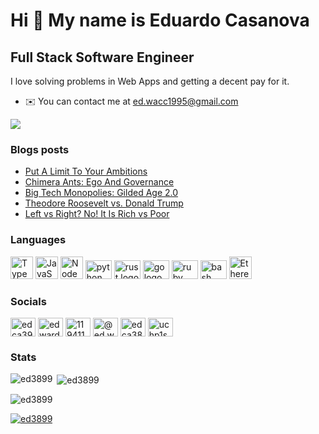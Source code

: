 Hi 👋 My name is Eduardo Casanova
=================================

Full Stack Software Engineer
----------------------------

I love solving problems in Web Apps and getting a decent pay for it.

* ✉️  You can contact me at [ed.wacc1995@gmail.com](mailto:ed.wacc1995@gmail.com)

<a href="https://www.github.com/ed3899" target="_blank" rel="noreferrer"><img
src="https://img.shields.io/github/followers/ed3899?logo=github&style=for-the-badge&color=22c55e&labelColor=1c1917" /></a>

### Blogs posts
<!-- BLOG-POST-LIST:START -->
- [Put A Limit To Your Ambitions](https://medium.com/@ed.wacc1995/put-a-limit-to-your-ambitions-d2972d06029e?source=rss-bcf029f2b23f------2)
- [Chimera Ants: Ego And Governance](https://medium.com/@ed.wacc1995/chimera-ants-ego-and-governance-6c1975a39e0c?source=rss-bcf029f2b23f------2)
- [Big Tech Monopolies: Gilded Age 2.0](https://medium.com/@ed.wacc1995/big-tech-monopolies-gilded-age-2-0-4bc45ceb59c3?source=rss-bcf029f2b23f------2)
- [Theodore Roosevelt vs. Donald Trump](https://medium.com/@ed.wacc1995/theodore-roosevelt-vs-donald-trump-02ac7f121afc?source=rss-bcf029f2b23f------2)
- [Left vs Right? No! It Is Rich vs Poor](https://medium.com/@ed.wacc1995/left-vs-right-no-it-is-rich-vs-poor-0b4b0675e05e?source=rss-bcf029f2b23f------2)
<!-- BLOG-POST-LIST:END -->

### Languages
<p align="left">
  <a href="https://www.typescriptlang.org/" target="_blank" rel="noreferrer"><img src="https://raw.githubusercontent.com/danielcranney/readme-generator/main/public/icons/skills/typescript-colored.svg" width="36" height="36" alt="TypeScript" /></a>
  <a href="https://developer.mozilla.org/en-US/docs/Web/JavaScript" target="_blank" rel="noreferrer"><img src="https://raw.githubusercontent.com/danielcranney/readme-generator/main/public/icons/skills/javascript-colored.svg" width="36" height="36" alt="JavaScript" /></a>
  <a href="https://nodejs.org/en/" target="_blank" rel="noreferrer"><img src="https://raw.githubusercontent.com/danielcranney/readme-generator/main/public/icons/skills/nodejs-colored.svg" width="36" height="36" alt="NodeJS" /></a>
  <img src="https://cdn.jsdelivr.net/gh/devicons/devicon/icons/python/python-original.svg" height="30" width="42" alt="python logo"  />
  <img src="https://cdn.jsdelivr.net/gh/devicons/devicon/icons/rust/rust-plain.svg" height="30" width="42" alt="rust logo"  />
  <img src="https://cdn.jsdelivr.net/gh/devicons/devicon/icons/go/go-original.svg" height="30" width="42" alt="go logo"  />
  <img src="https://cdn.jsdelivr.net/gh/devicons/devicon/icons/ruby/ruby-original.svg" height="30" width="42" alt="ruby logo"  />
  <img src="https://cdn.jsdelivr.net/gh/devicons/devicon/icons/bash/bash-original.svg" height="30" width="42" alt="bash logo"  />
  <a href="https://ethereum.org/en/" target="_blank" rel="noreferrer"><img src="https://raw.githubusercontent.com/danielcranney/readme-generator/main/public/icons/skills/ethereum-colored.svg" width="36" height="36" alt="Ethereum" /></a>
</p>

### Socials
<p align="left">
<a href="https://twitter.com/edca3911" target="blank"><img align="center" src="https://raw.githubusercontent.com/rahuldkjain/github-profile-readme-generator/master/src/images/icons/Social/twitter.svg" alt="edca3911" height="30" width="40" /></a>
<a href="https://linkedin.com/in/edwardcasanova" target="blank"><img align="center" src="https://raw.githubusercontent.com/rahuldkjain/github-profile-readme-generator/master/src/images/icons/Social/linked-in-alt.svg" alt="edwardcasanova" height="30" width="40" /></a>
<a href="https://stackoverflow.com/users/11941146" target="blank"><img align="center" src="https://raw.githubusercontent.com/rahuldkjain/github-profile-readme-generator/master/src/images/icons/Social/stack-overflow.svg" alt="11941146" height="30" width="40" /></a>
<a href="https://medium.com/@ed.wacc1995" target="blank"><img align="center" src="https://raw.githubusercontent.com/rahuldkjain/github-profile-readme-generator/master/src/images/icons/Social/medium.svg" alt="@ed.wacc1995" height="30" width="40" /></a>
<a href="https://www.leetcode.com/edca3899" target="blank"><img align="center" src="https://raw.githubusercontent.com/rahuldkjain/github-profile-readme-generator/master/src/images/icons/Social/leet-code.svg" alt="edca3899" height="30" width="40" /></a>
<a href="https://www.youtube.com/channel/UCHp1sNFMyrfFrVX_GneXlgg" target="blank"><img align="center" src="https://raw.githubusercontent.com/rahuldkjain/github-profile-readme-generator/master/src/images/icons/Social/youtube.svg" alt="uchp1snfmyrffrvx_gnexlgg" height="30" width="40" /></a>
</p>

### Stats
<p><img align="left" src="https://github-readme-stats.vercel.app/api/top-langs?username=ed3899&show_icons=true&locale=en&layout=compact" alt="ed3899" /></p>

<p>&nbsp;<img align="center" src="https://github-readme-stats.vercel.app/api?username=ed3899&show_icons=true&locale=en" alt="ed3899" /></p>

<p><img align="center" src="https://github-readme-streak-stats.herokuapp.com/?user=ed3899&" alt="ed3899" /></p>

<p align="left"> <a href="https://github.com/ryo-ma/github-profile-trophy"><img src="https://github-profile-trophy.vercel.app/?username=ed3899" alt="ed3899" /></a> </p>
